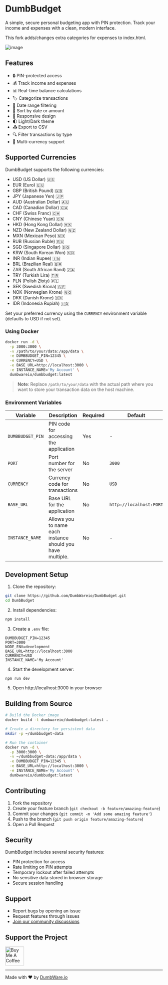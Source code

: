 # DumbBudget

A simple, secure personal budgeting app with PIN protection. Track your income and expenses with a clean, modern interface.

This fork adds/changes extra categories for expenses to index.html.

![image](https://github.com/user-attachments/assets/7874b23a-159f-4c93-8e5d-521c18666547)


## Features

- 🔒 PIN-protected access
- 💰 Track income and expenses
- 📊 Real-time balance calculations
- 🏷️ Categorize transactions
- 📅 Date range filtering
- 🔄 Sort by date or amount
- 📱 Responsive design
- 🌓 Light/Dark theme
- 📤 Export to CSV
- 🔍 Filter transactions by type
- 💱 Multi-currency support

## Supported Currencies

DumbBudget supports the following currencies:
- USD (US Dollar) 🇺🇸
- EUR (Euro) 🇪🇺
- GBP (British Pound) 🇬🇧
- JPY (Japanese Yen) 🇯🇵
- AUD (Australian Dollar) 🇦🇺
- CAD (Canadian Dollar) 🇨🇦
- CHF (Swiss Franc) 🇨🇭
- CNY (Chinese Yuan) 🇨🇳
- HKD (Hong Kong Dollar) 🇭🇰
- NZD (New Zealand Dollar) 🇳🇿
- MXN (Mexican Peso) 🇲🇽
- RUB (Russian Ruble) 🇷🇺
- SGD (Singapore Dollar) 🇸🇬
- KRW (South Korean Won) 🇰🇷
- INR (Indian Rupee) 🇮🇳
- BRL (Brazilian Real) 🇧🇷
- ZAR (South African Rand) 🇿🇦
- TRY (Turkish Lira) 🇹🇷  
- PLN (Polish Złoty) 🇵🇱  
- SEK (Swedish Krona) 🇸🇪  
- NOK (Norwegian Krone) 🇳🇴  
- DKK (Danish Krone) 🇩🇰  
- IDR (Indonesia Rupiah) 🇮🇩

Set your preferred currency using the `CURRENCY` environment variable (defaults to USD if not set).

### Using Docker

```bash
docker run -d \
  -p 3000:3000 \
  -v /path/to/your/data:/app/data \
  -e DUMBBUDGET_PIN=12345 \
  -e CURRENCY=USD \
  -e BASE_URL=http://localhost:3000 \
  -e INSTANCE_NAME='My Account' \
  dumbwareio/dumbbudget:latest
```

> **Note**: Replace `/path/to/your/data` with the actual path where you want to store your transaction data on the host machine.

### Environment Variables

| Variable | Description | Required | Default | Example |
|----------|-------------|----------|---------|---------|
| `DUMBBUDGET_PIN` | PIN code for accessing the application | Yes | - | `12345` |
| `PORT` | Port number for the server | No | `3000` | `8080` |
| `CURRENCY` | Currency code for transactions | No | `USD` | `EUR` |
| `BASE_URL` | Base URL for the application | No | `http://localhost:PORT` | `https://budget.example.com` |
| `INSTANCE_NAME` | Allows you to name each instance should you have multiple. | No | - | `My Account` |

## Development Setup

1. Clone the repository:
```bash
git clone https://github.com/DumbWareio/DumbBudget.git
cd DumbBudget
```

2. Install dependencies:
```bash
npm install
```

3. Create a `.env` file:
```env
DUMBBUDGET_PIN=12345
PORT=3000
NODE_ENV=development
BASE_URL=http://localhost:3000
CURRENCY=USD
INSTANCE_NAME='My Account'
```

4. Start the development server:
```bash
npm run dev
```

5. Open http://localhost:3000 in your browser

## Building from Source

```bash
# Build the Docker image
docker build -t dumbwareio/dumbbudget:latest .

# Create a directory for persistent data
mkdir -p ~/dumbbudget-data

# Run the container
docker run -d \
  -p 3000:3000 \
  -v ~/dumbbudget-data:/app/data \
  -e DUMBBUDGET_PIN=12345 \
  -e BASE_URL=http://localhost:3000 \
  -e INSTANCE_NAME='My Account' \
  dumbwareio/dumbbudget:latest
```

## Contributing

1. Fork the repository
2. Create your feature branch (`git checkout -b feature/amazing-feature`)
3. Commit your changes (`git commit -m 'Add some amazing feature'`)
4. Push to the branch (`git push origin feature/amazing-feature`)
5. Open a Pull Request

## Security

DumbBudget includes several security features:
- PIN protection for access
- Rate limiting on PIN attempts
- Temporary lockout after failed attempts
- No sensitive data stored in browser storage
- Secure session handling

## Support

- Report bugs by opening an issue
- Request features through issues
- [Join our community discussions](https://discord.gg/zJutzxWyq2)

## Support the Project

<a href="https://www.buymeacoffee.com/dumbware" target="_blank">
  <img src="https://cdn.buymeacoffee.com/buttons/v2/default-yellow.png" alt="Buy Me A Coffee" height="60">
</a>

---
Made with ❤️ by [DumbWare.io](https://github.com/DumbWareio)
